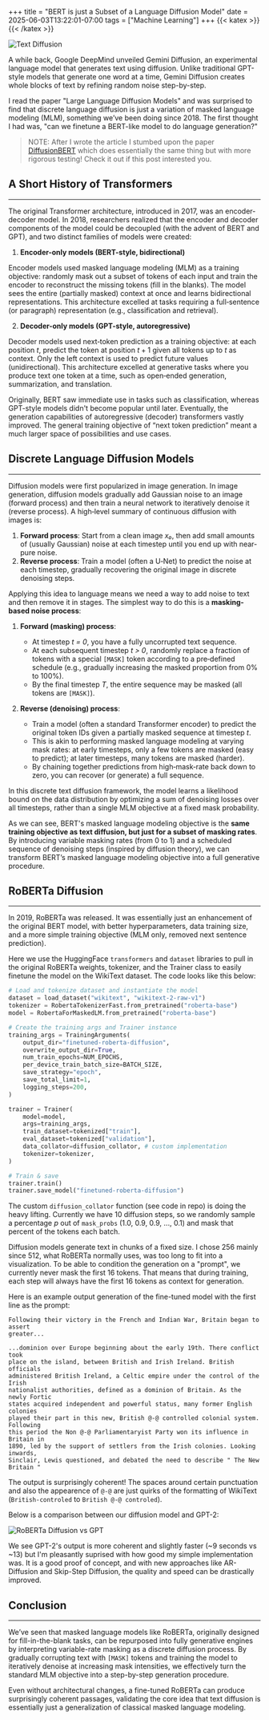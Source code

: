 +++
title = "BERT is just a Subset of a Language Diffusion Model"
date = 2025-06-03T13:22:01-07:00
tags = ["Machine Learning"]
+++
{{< katex >}}{{< /katex >}}

<img alt="Text Diffusion" style="max-width: 100%" src="/images/roberta-diffusion.gif">

A while back, Google DeepMind unveiled Gemini Diffusion, an experimental language model that generates text using diffusion. Unlike traditional GPT-style models that generate one word at a time, Gemini Diffusion creates whole blocks of text by refining random noise step-by-step.

I read the paper "Large Language Diffusion Models" and was surprised to find that discrete language diffusion is just a variation of masked language modeling (MLM), something we’ve been doing since 2018.
The first thought I had was, "can we finetune a BERT-like model to do language generation?"

> NOTE: After I wrote the article I stumbed upon the paper [DiffusionBERT](https://arxiv.org/abs/2211.15029) which does essentially the same thing but with more rigorous testing! Check it out if this post interested you.



## A Short History of Transformers
---
The original Transformer architecture, introduced in 2017, was an encoder-decoder model. In 2018, researchers realized that the encoder and decoder components of the model could be decoupled (with the advent of BERT and GPT), and two distinct families of models were created:

1. **Encoder-only models (BERT-style, bidirectional)**

Encoder models used masked language modeling (MLM) as a training objective: randomly mask out a subset of tokens of each input and train the encoder to reconstruct the missing tokens (fill in the blanks).
The model sees the entire (partially masked) context at once and learns bidirectional representations.
This architecture excelled at tasks requiring a full‐sentence (or paragraph) representation (e.g., classification and retrieval).

2. **Decoder-only models (GPT-style, autoregressive)**

Decoder models used next‐token prediction as a training objective: at each position $t$, predict the token at position $t + 1$ given all tokens up to $t$ as context. Only the left context is used to predict future values (unidirectional).
This architecture excelled at generative tasks where you produce text one token at a time, such as open‐ended generation, summarization, and translation.

Originally, BERT saw immediate use in tasks such as classification, whereas GPT-style models didn't become popular until later. Eventually, the generation capabilities of autoregressive (decoder) transformers vastly improved. The general training objective of “next token prediction” meant a much larger space of possibilities and use cases.



## Discrete Language Diffusion Models
---

Diffusion models were first popularized in image generation. In image generation, diffusion models gradually add Gaussian noise to an image (forward process) and then train a neural network to iteratively denoise it (reverse process). A high‐level summary of continuous diffusion with images is:

1. **Forward process**: Start from a clean image _x₀_, then add small amounts of (usually Gaussian) noise at each timestep until you end up with near‐pure noise.  
2. **Reverse process**: Train a model (often a U‐Net) to predict the noise at each timestep, gradually recovering the original image in discrete denoising steps.

Applying this idea to language means we need a way to add noise to text and then remove it in stages. 
The simplest way to do this is a **masking‐based noise process**:

1. **Forward (masking) process**:  
   - At timestep _t = 0_, you have a fully uncorrupted text sequence.  
   - At each subsequent timestep _t > 0_, randomly replace a fraction of tokens with a special `[MASK]` token according to a pre‐defined schedule (e.g., gradually increasing the masked proportion from 0% to 100%).  
   - By the final timestep _T_, the entire sequence may be masked (all tokens are `[MASK]`).

2. **Reverse (denoising) process**:  
   - Train a model (often a standard Transformer encoder) to predict the original token IDs given a partially masked sequence at timestep _t_.  
   - This is akin to performing masked language modeling at varying mask rates: at early timesteps, only a few tokens are masked (easy to predict); at later timesteps, many tokens are masked (harder).  
   - By chaining together predictions from high‐mask‐rate back down to zero, you can recover (or generate) a full sequence.

In this discrete text diffusion framework, the model learns a likelihood bound on the data distribution by optimizing a sum of denoising losses over all timesteps, rather than a single MLM objective at a fixed mask probability. 

As we can see, BERT's masked language modeling objective is the **same training objective as text diffusion, but just for a subset of masking rates**.
By introducing variable masking rates (from 0 to 1) and a scheduled sequence of denoising steps (inspired by diffusion theory), we can transform BERT’s masked language modeling objective into a full generative procedure.



## RoBERTa Diffusion
---

In 2019, RoBERTa was released. It was essentially just an enhancement of the original BERT model, with better hyperparameters, data training size, and a more simple training objective (MLM only, removed next sentence prediction).

Here we use the HuggingFace `transformers` and `dataset` libraries to pull in the original RoBERTa weights, tokenizer, and the Trainer class to easily finetune the model on the WikiText dataset.
The code looks like this below:

```python
# Load and tokenize dataset and instantiate the model
dataset = load_dataset("wikitext", "wikitext-2-raw-v1")
tokenizer = RobertaTokenizerFast.from_pretrained("roberta-base")
model = RobertaForMaskedLM.from_pretrained("roberta-base")

# Create the training args and Trainer instance
training_args = TrainingArguments(
    output_dir="finetuned-roberta-diffusion",
    overwrite_output_dir=True,
    num_train_epochs=NUM_EPOCHS,
    per_device_train_batch_size=BATCH_SIZE,
    save_strategy="epoch",
    save_total_limit=1,
    logging_steps=200,
)

trainer = Trainer(
    model=model,
    args=training_args,
    train_dataset=tokenized["train"],
    eval_dataset=tokenized["validation"],
    data_collator=diffusion_collator, # custom implementation
    tokenizer=tokenizer,
)

# Train & save
trainer.train()
trainer.save_model("finetuned-roberta-diffusion")
```

The custom `diffusion_collator` function (see code in repo) is doing the heavy lifting.
Currently we have 10 diffusion steps, so we randomly sample a percentage $p$ out of `mask_probs` (1.0, 0.9, 0.9, ..., 0.1) and mask that percent of the tokens each batch.

Diffusion models generate text in chunks of a fixed size. I chose 256 mainly since 512, what RoBERTa normally uses, was too long to fit into a visualization.
To be able to condition the generation on a "prompt", we currently never mask the first 16 tokens. That means that during training, each step will always have the first 16 tokens as context for generation.

Here is an example output generation of the fine-tuned model with the first line as the prompt:

```
Following their victory in the French and Indian War, Britain began to assert
greater...

...dominion over Europe beginning about the early 19th. There conflict took
place on the island, between British and Irish Ireland. British officials 
administered British Ireland, a Celtic empire under the control of the Irish 
nationalist authorities, defined as a dominion of Britain. As the newly Fortic 
states acquired independent and powerful status, many former English colonies
played their part in this new, British @-@ controlled colonial system. Following
this period the Non @-@ Parliamentaryist Party won its influence in Britain in 
1890, led by the support of settlers from the Irish colonies. Looking inwards, 
Sinclair, Lewis questioned, and debated the need to describe " The New Britain "
```

The output is surprisingly coherent! The spaces around certain punctuation and also the appearence of `@-@` are just quirks of the formatting of WikiText (`British-controled` to `British @-@ controled`).

Below is a comparison between our diffusion model and GPT-2:

<img alt="RoBERTa Diffusion vs GPT" style="max-width: 100%" src="/images/roberta-diffusion-gpt.gif">

We see GPT-2's output is more coherent and slightly faster (~9 seconds vs ~13) but I'm pleasantly suprised with how good my simple implementation was. It is a good proof of concept, and with new approaches like AR-Diffusion and Skip-Step Diffusion, the quality and speed can be drastically improved.



## Conclusion
---

We’ve seen that masked language models like RoBERTa, originally designed for fill-in-the-blank tasks, can be repurposed into fully generative engines by interpreting variable-rate masking as a discrete diffusion process. By gradually corrupting text with `[MASK]` tokens and training the model to iteratively denoise at increasing mask intensities, we effectively turn the standard MLM objective into a step-by-step generation procedure.

Even without architectural changes, a fine-tuned RoBERTa can produce surprisingly coherent passages, validating the core idea that text diffusion is essentially just a generalization of classical masked language modeling.
